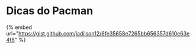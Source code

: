 # Dicas do Pacman

{% embed url="https://gist.github.com/jadilson12/6fe35658e7265bb656357d610e63e4f8" %}
